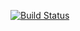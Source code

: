 [![Build Status](https://travis-ci.org/cssoftwareengineering2animap/backend.svg?branch=master)](https://travis-ci.org/cssoftwareengineering2animap/backend)
